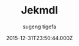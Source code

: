 ---
title: Jekmdl
github: https://github.com/tigefa4u/jekmdl
demo: https://tigefa4u.github.io/jekmdl/
author: sugeng tigefa
ssg:
  - Jekyll
cms:
  - No Cms
date: 2015-12-31T23:50:44.000Z
description: ':+1: Jekyll themes use Material Design Lite'
stale: true
---